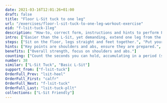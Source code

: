 ```yaml
---
date: 2021-03-16T12:01:26+01:00
draft: false
title: "Floor L-Sit tuck to one leg"
url: "/exercises/floor-l-sit-tuck-to-one-leg-workout-exercise"
eid: "f-lsit-tuck-1leg"
description: "How-to, correct form, instructions and hints to perform Floor L-Sit tuck to one leg. Similar exercises and video demo"
intro: ["Easier than the L-Sit, yet demanding, extend one leg from the tuck position involves the same muscles. See it as an intermediate exercise, while practicing toward the L-Sit."]
steps: ["Sit on the floor, legs straight and feet together.", "Put your hands on the floor, near the hips.", "Press your shoulders down with your arms straight so that the hips stays of the ground.", "While pressing shoulders down, your head should be as far as possible from the shoulders.", "Raise your knees to the chest so that your feet stay off the ground.", "This Tucked L-Sit position is your starting point.", "Extend one leg without touching the ground.", "After a few seconds, bend the knee again, returning to the starting position.", "Now extend the other leg."]
hints: ["Key points are shoulders and abs, ensure they are prepared.", "Other muscles are also involved, this is a complete exercise.", "When starting, to be able to straighten the leg for a minimal duration and bring it back is already a great exercise."]
benefits: ["Overall strength, focus on shoulders and abs."]
counting: ["Count the seconds you can hold, accumulating in a period (session, day, week).", "Set an accumulated goal for a workout session, say 60secs, and do the necessary repetitions to reach that goal."]
number: 38
similar: ["L-Sit Tuck", "Basic L-Sit"]
support_from: ["f-lsit-tuck"]
OrderFull_Prev: "lsit-heel"
OrderFull_First: "calfr"
OrderFull_Next: "f-lsit-tuck"
OrderFull_Last: "lsit-tuck-pllt"
collections: ["L-Sit Friendly"]
---
```

